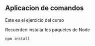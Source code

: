 ## Aplicacion de comandos

Este es el ejercicio del curso


Recuerden instalar los paquetes de Node

```
npm install
```